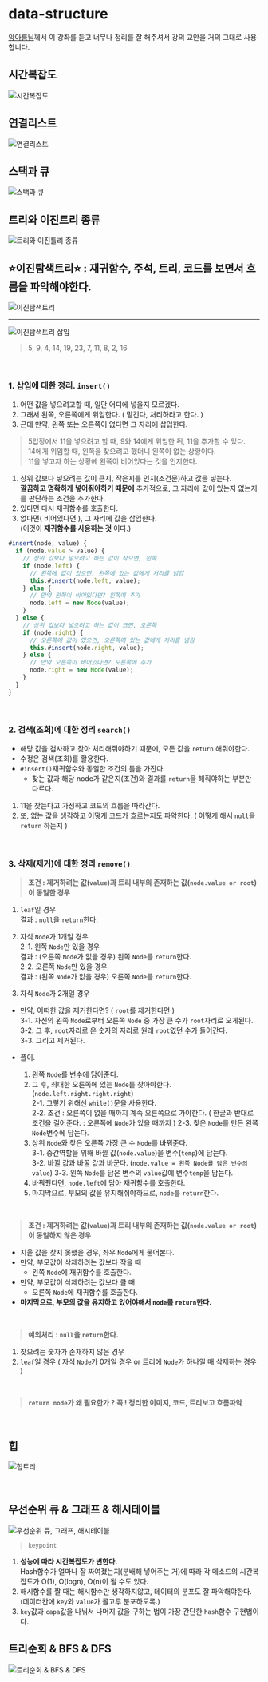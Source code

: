 # data-structure
[양아름님](https://github.com/yangareum1818/data-structure)께서
이 강좌를 듣고 너무나 정리를 잘 해주셔서 강의 교안을 거의 그대로 사용합니다.

## 시간복잡도

![시간복잡도](/zch/images/Time_complexity.png)

## 연결리스트

![연결리스트](/zch/images/linkedlist.png)

## 스택과 큐

![스택과 큐](/zch/images/stack_queue.png)

## 트리와 이진트리 종류

![트리와 이진틀리 종류](/zch/images/treeandbinarytree.png)

## __⭐️이진탐색트리⭐️ : 재귀함수, 주석, 트리, 코드를 보면서 흐름을 파악해야한다.__

![이진탐색트리](/zch/images/binarysearchtree.png)

---
![이진탐색트리 삽입](/zch/images/binarysearchtree_img.png)
>5, 9, 4, 14, 19, 23, 7, 11, 8, 2, 16

<br/>

### 1. 삽입에 대한 정리. `insert()`

1. 어떤 값을 넣으려고할 때, 일단 어디에 넣을지 모르겠다.
2. 그래서 왼쪽, 오른쪽에게 위임한다. ( 맡긴다, 처리하라고 한다. )
3. 근데 만약, 왼쪽 또는 오른쪽이 없다면 그 자리에 삽입한다.

>5입장에서 11을 넣으려고 할 때, 9와 14에게 위임한 뒤, 11을 추가할 수 있다.<br/>
14에게 위임할 때, 왼쪽을 찾으려고 했더니 왼쪽이 없는 상황이다.<br/>
11을 넣고자 하는 상황에 왼쪽이 비어있다는 것을 인지한다.

1. 상위 값보다 넣으려는 값이 큰지, 작은지를 인지(조건문)하고 값을 넣는다.<br/>
__깔끔하고 명확하게 넣어줘야하기 때문에__ 추가적으로, 그 자리에 값이 있는지 없는지를 판단하는 조건을 추가한다.
2. 있다면 다시 재귀함수를 호출한다.
3. 없다면( 비어있다면 ), 그 자리에 값을 삽입한다.<br/>
(이것이 __재귀함수를 사용하는 것__ 이다.)

```javascript
#insert(node, value) {
  if (node.value > value) {
    // 상위 값보다 넣으려고 하는 값이 작으면, 왼쪽
    if (node.left) {
      // 왼쪽에 값이 있으면, 왼쪽에 있는 값에게 처리를 넘김
      this.#insert(node.left, value);
    } else {
      // 만약 왼쪽이 비어있다면? 왼쪽에 추가
      node.left = new Node(value);
    }
  } else {
    // 상위 값보다 넣으려고 하는 값이 크면, 오른쪽
    if (node.right) {
      // 오른쪽에 값이 있으면, 오른쪽에 있는 값에게 처리를 넘김
      this.#insert(node.right, value);
    } else {
      // 만약 오른쪽이 비어있다면? 오른쪽에 추가
      node.right = new Node(value);
    }
  }
}
```

<br/>

### 2. 검색(조회)에 대한 정리 `search()`

* 해당 값을 검사하고 찾아 처리해줘야하기 때문에, 모든 값을 `return` 해줘야한다.
* 수정은 검색(조회)를 활용한다.
* `#insert()`재귀함수와 동일한 조건의 틀을 가진다.
  * 찾는 값과 해당 node가 같은지(조건)와 결과를 `return`을 해줘야하는 부분만  다르다.

1. 11을 찾는다고 가정하고 코드의 흐름을 따라간다.
2. 또, 없는 값을 생각하고 어떻게 코드가 흐르는지도 파악한다. ( 어떻게 해서 `null`을 `return` 하는지 )

<br/>

### 3. 삭제(제거)에 대한 정리 `remove()`

>__조건 : 제거하려는 값(`value`)과 트리 내부의 존재하는 값(`node.value or root`)이 동일한 경우__

1. `leaf`일 경우<br/>
  결과 : `null`을 `return`한다.
2. 자식 `Node`가 1개일 경우<br/>
  2-1. 왼쪽 `Node`만 있을 경우<br/>
    결과 : (오른쪽 `Node`가 없을 경우) 왼쪽 `Node`를 `return`한다. <br/>
  2-2. 오른쪽 `Node`만 있을 경우<br/>
    결과 : (왼쪽 `Node`가 없을 경우) 오른쪽 `Node`를 `return`한다. <br/>

3. 자식 `Node`가 2개일 경우

* 만약, 어떠한 값을 제거한다면? ( `root`를 제거한다면 )<br/>
  3-1. 자신의 왼쪽 `Node`로부터 오른쪽 `Node` 중 가장 큰 수가 `root`자리로 오게된다.<br/>
  3-2. 그 후, `root`자리로 온 숫자의 자리로 원래 `root`였던 수가 들어간다.<br/>
  3-3. 그리고 제거된다.

* 풀이.
  1. 왼쪽 `Node`를 변수에 담아준다.
  2. 그 후, 최대한 오른쪽에 있는 `Node`를 찾아야한다. (`node.left.right.right.right`)<br/>
    2-1. 그렇기 위해선 `while()`문을 사용한다.<br/>
    2-2. 조건 : 오른쪽이 없을 때까지 계속 오른쪽으로 가야한다. ( 한글과 반대로 조건을 걸어준다. : 오른쪽에  `Node`가 있을 때까지 )
    2-3. 찾은 `Node`를 만든 왼쪽 `Node`변수에 담는다.
  3. 상위 `Node`와 찾은 오른쪽 가장 큰 수 `Node`를 바꿔준다.<br/>
    3-1. 중간역할을 위해 바뀔 값(`node.value`)을 변수(`temp`)에 담는다.<br/>
    3-2. 바뀔 값과 바꿀 값과 바꾼다. (`node.value = 왼쪽 Node를 담은 변수의 value`)
    3-3. 왼쪽 `Node`를 담은 변수의 `value`값에 변수`temp`을 담는다.
  4. 바꿔줬다면, `node.left`에 담아 재귀함수를 호출한다.
  5. 마지막으로, 부모의 값을 유지해줘야하므로, `node`를 `return`한다.
  
<br/>

>__조건 : 제거하려는 값(`value`)과 트리 내부의 존재하는 값(`node.value or root`)이 동일하지 않은 경우__

* 지울 값을 찾지 못했을 경우, 좌우 `Node`에게 물어본다.
* 만약, 부모값이 삭제하려는 값보다 작을 때
  * 왼쪽 `Node`에 재귀함수를 호출한다.
* 만약, 부모값이 삭제하려는 값보다 클 때
  * 오른쪽 `Node`에 재귀함수를 호출한다.
* __마지막으로, 부모의 값을 유지하고 있어야해서 `node`를 `return`한다.__

<br/>

>__예외처리 : `null`을 `return`한다.__

1. 찾으려는 숫자가 존재하지 않은 경우
2. `leaf`일 경우 ( 자식 `Node`가 0개일 경우 or 트리에 `Node`가 하나일 때 삭제하는 경우 )

<br/>

>__`return node`가 왜 필요한가 ? 꼭 ! 정리한 이미지, 코드, 트리보고 흐름파악__

<br/>

## 힙

![힙트리](/zch/images/heap.png)

<br/>

## 우선순위 큐 & 그래프 & 해시테이블

![우선순위 큐, 그래프, 해시테이블](/zch/images/etc.png)

>`keypoint`

1. __성능에 따라 시간복잡도가 변한다.__ <br/>
Hash함수가 얼마나 잘 짜여졌는지(분배해 넣어주는 거)에 따라 각 메소드의 시간복잡도가 O(1), O(logn), O(n)이 될 수도 있다.
2. 해시함수를 짤 때는 해시함수만 생각하지않고, 데이터의 분포도 잘 파악해야한다.<br/>
(데이터칸에 `key`와 `value`가 골고루 분포하도록.)
3. `key`값과 `capa`값을 나눠서 나머지 값을 구하는 법이 가장 간단한 `hash`함수 구현법이다.

## 트리순회 & BFS & DFS

![트리순회 & BFS & DFS](/zch/images/tree_traversal.png)